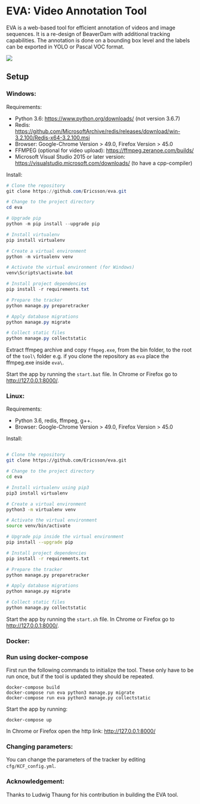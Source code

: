 EVA: Video Annotation Tool
=====================================================

EVA is a web-based tool for efficient annotation of videos and image
sequences. It is a re-design of BeaverDam with additional
tracking capabilities. The annotation is done on a bounding box level and
the labels can be exported in YOLO or Pascal VOC format.

<img src="https://github.com/Ericsson/eva/raw/master/annotator/static/img/eva.gif" style="display:block;margin-left:auto;margin-right:auto;">


## Setup
### Windows:
Requirements:
* Python 3.6: https://www.python.org/downloads/  (not version 3.6.7)
* Redis: https://github.com/MicrosoftArchive/redis/releases/download/win-3.2.100/Redis-x64-3.2.100.msi
* Browser: Google-Chrome Version > 49.0, Firefox Version > 45.0
* FFMPEG (optional for video upload): https://ffmpeg.zeranoe.com/builds/
* Microsoft Visual Studio 2015 or later version: https://visualstudio.microsoft.com/downloads/ (to have a cpp-compiler)

Install:
```powershell
# Clone the repository
git clone https://github.com/Ericsson/eva.git

# Change to the project directory
cd eva

# Upgrade pip
python -m pip install --upgrade pip

# Install virtualenv
pip install virtualenv

# Create a virtual environment
python -m virtualenv venv

# Activate the virtual environment (for Windows)
venv\Scripts\activate.bat

# Install project dependencies
pip install -r requirements.txt

# Prepare the tracker
python manage.py preparetracker

# Apply database migrations
python manage.py migrate

# Collect static files
python manage.py collectstatic

```

Extract ffmpeg archive and copy `ffmpeg.exe`, from the bin folder, to the root
of the `tool\` folder e.g. if you clone the repository as `eva` place the ffmpeg.exe inside
`eva\`.

Start the app by running the `start.bat` file.
In Chrome or Firefox go to http://127.0.0.1:8000/.

### Linux:

Requirements:
* Python 3.6, redis, ffmpeg, g++. 
* Browser: Google-Chrome Version > 49.0, Firefox Version > 45.0

Install:
```bash

# Clone the repository
git clone https://github.com/Ericsson/eva.git

# Change to the project directory
cd eva

# Install virtualenv using pip3
pip3 install virtualenv

# Create a virtual environment
python3 -m virtualenv venv

# Activate the virtual environment
source venv/bin/activate

# Upgrade pip inside the virtual environment
pip install --upgrade pip

# Install project dependencies
pip install -r requirements.txt

# Prepare the tracker
python manage.py preparetracker

# Apply database migrations
python manage.py migrate

# Collect static files
python manage.py collectstatic

```

Start the app by running the `start.sh` file.
In Chrome or Firefox go to http://127.0.0.1:8000/.



### Docker:

### Run using docker-compose

First run the following commands to initialize the tool. These only have to be
run once, but if the tool is updated they should be repeated.

```
docker-compose build
docker-compose run eva python3 manage.py migrate
docker-compose run eva python3 manage.py collectstatic
```

Start the app by running:

```
docker-compose up
```

In Chrome or Firefox open the http link: http://127.0.0.1:8000/

### Changing parameters:

You can change the parameters of the tracker by editing `cfg/KCF_config.yml`.

### Acknowledgement:
Thanks to Ludwig Thaung for his contribution in building the EVA tool.
